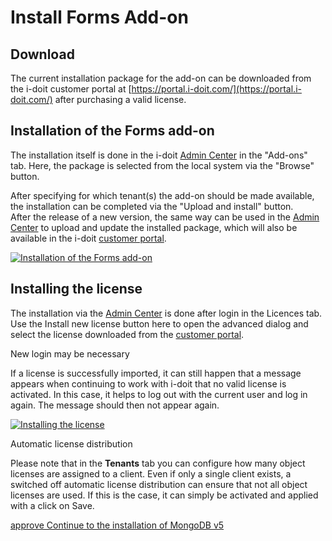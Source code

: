 # Install Forms Add-on

Download
--------

The current installation package for the add-on can be downloaded from the i-doit customer portal at [https://portal.i-doit.com/](https://portal.i-doit.com/) after purchasing a valid license.

Installation of the Forms add-on
--------------------------------

The installation itself is done in the i-doit [Admin Center](../../system-administration/admin-center.md) in the "Add-ons" tab. Here, the package is selected from the local system via the "Browse" button.

After specifying for which tenant(s) the add-on should be made available, the installation can be completed via the "Upload and install" button.  
After the release of a new version, the same way can be used in the [Admin Center](../../system-administration/admin-center.md) to upload and update the installed package, which will also be available in the i-doit [customer portal](../../system-administration/customer-portal.md).

[![Installation of the Forms add-on](../../assets/images/en/i-doit-pro-add-ons/forms/install/1-fi.png)](../../assets/images/en/i-doit-pro-add-ons/forms/install/1-fi.png)

Installing the license
----------------------

The installation via the [Admin Center](../../system-administration/admin-center.md) is done after login in the Licences tab. Use the Install new license button here to open the advanced dialog and select the license downloaded from the [customer portal](../../system-administration/customer-portal.md).

New login may be necessary

If a license is successfully imported, it can still happen that a message appears when continuing to work with i-doit that no valid license is activated. In this case, it helps to log out with the current user and log in again. The message should then not appear again.

[![Installing the license](../../assets/images/en/i-doit-pro-add-ons/forms/install/2-fi.png)](../../assets/images/en/i-doit-pro-add-ons/forms/install/2-fi.png)

Automatic license distribution

Please note that in the **Tenants** tab you can configure how many object licenses are assigned to a client. Even if only a single client exists, a switched off automatic license distribution can ensure that not all object licenses are used. If this is the case, it can simply be activated and applied with a click on Save.

[approve Continue to the installation of MongoDB v5](./install-mongodb.md)